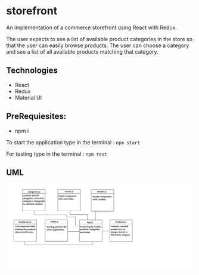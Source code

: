 # storefront

An implementation of a commerce storefront using React with Redux.

The user expects to see a list of available product categories in the store so that the user can easily browse products. The user can choose a category and see a list of all available products matching that category.

## Technologies

- React
- Redux
- Material UI

## PreRequiesites:

- npm i 

To start the application type in the terminal : `npm start`

For testing type in the terminal : `npm test`

## UML

![](assest/UML.jpg)
